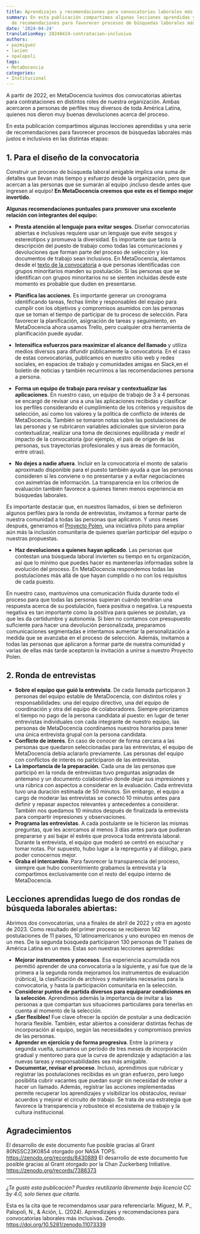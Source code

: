 ```yaml
---
title: Aprendizajes y recomendaciones para convocatorias laborales más inclusivas
summary: En esta publicación compartimos algunas lecciones aprendidas y una serie
  de recomendaciones para favorecer procesos de búsquedas laborales más justos e inclusivos
date: '2024-04-24'
translationKey: 20240424-contratacion-inclusiva
authors:
- pazmiguez
- lacion
- npalopoli
tags:
- MetaDocencia
categories:
- Institucional
---
```

A partir de 2022, en MetaDocencia tuvimos dos convocatorias abiertas para contrataciones en distintos roles de nuestra organización. Ambas acercaron a personas de perfiles muy diversos de toda América Latina, quienes nos dieron muy buenas devoluciones acerca del proceso. 

En esta publicación compartimos algunas lecciones aprendidas y una serie de recomendaciones para favorecer procesos de búsquedas laborales más justos e inclusivos en las distintas etapas:

## 1. Para el diseño de la convocatoria
Construir un proceso de búsqueda laboral amigable implica una suma de detalles que llevan más tiempo y esfuerzo desde la organización, pero que acercan a las personas que se sumarán al equipo ¡incluso desde antes que ingresen al equipo! **En MetaDocencia creemos que este es el tiempo mejor invertido**. 

**Algunas recomendaciones puntuales para promover una excelente relación con integrantes del equipo:**

- **Presta atención al lenguaje para evitar sesgos**. Diseñar convocatorias abiertas e inclusivas requiere usar un lenguaje que evite sesgos y estereotipos y promueva la diversidad. Es importante que tanto la descripción del puesto de trabajo como todas las comunicaciones y devoluciones que forman parte del proceso de selección y los documentos de trabajo sean inclusivos. En MetaDocencia, alentamos desde el [texto de la convocatoria](https://www.metadocencia.org/post/oferta_laboral_coordi2023/) a que personas identificadas con grupos minoritarios manden su postulación. Si las personas que se identifican con grupos minoritarios no se sienten incluidas desde este momento es probable que duden en presentarse.
  
- **Planifica las acciones**. Es importante generar un cronograma identificando tareas, fechas límite y responsables del equipo para cumplir con los objetivos y compromisos asumidos con las personas que se toman el tiempo de participar de tu proceso de selección. Para favorecer la planificación, asignación de tareas y seguimiento, en MetaDocencia ahora usamos Trello, pero cualquier otra herramienta de planificación puede ayudar.
  
- **Intensifica esfuerzos para maximizar el alcance del llamado** y utiliza medios diversos para difundir públicamente la convocatoria. En el caso de estas convocatorias, publicamos en nuestro sitio web y redes sociales, en espacios de trabajo y comunidades amigas en Slack,en el boletín de noticias y también recurrimos a las recomendaciones persona a persona.

- **Forma un equipo de trabajo para revisar y contextualizar las aplicaciones**. En nuestro caso, un equipo de trabajo de 3 a 4 personas se encargó de revisar una a una las aplicaciones recibidas y clasificar los perfiles considerando el cumplimiento de los criterios y requisitos de selección, así como los valores y la política de conflicto de interés de MetaDocencia. También se tomaron notas sobre las postulaciones de las personas y se rubricaron variables adicionales que sirvieron para contextualizar, realizar una toma de decisiones equilibrada y medir el impacto de la convocatoria (por ejemplo, el país de origen de las personas, sus trayectorias profesionales y sus áreas de formación, entre otras).

- **No dejes a nadie afuera**. Incluir en la convocatoria el monto de salario aproximado disponible para el puesto también ayuda a que las personas consideren si les conviene o no presentarse y a evitar negociaciones con asimetrías de información. La transparencia en los criterios de evaluación también favorece a quienes tienen menos experiencia en búsquedas laborales.

Es importante destacar que, en nuestros llamados, si bien se definieron algunos perfiles para la ronda de entrevistas, invitamos a formar parte de nuestra comunidad a todas las personas que aplicaron. Y unos meses después, generamos el [Proyecto Polen](https://zenodo.org/records/10285864), una iniciativa piloto para ampliar aún más la inclusión comunitaria de quienes querían participar del equipo o nuestras propuestas.

- **Haz devoluciones a quienes hayan aplicado**. Las personas que contestan una búsqueda laboral invierten su tiempo en tu organización, así que lo mínimo que puedes hacer es mantenerlas informadas sobre la evolución del proceso. En MetaDocencia respondemos todas las postulaciones más allá de que hayan cumplido o no con los requisitos de cada puesto.
  
En nuestro caso, mantuvimos una comunicación fluida durante todo el proceso para que todas las personas supieran cuándo tendrían una respuesta acerca de su postulación, fuera positiva o negativa. La respuesta negativa es tan importante como la positiva para quienes se postulan, ya que les da certidumbre y autonomía. Si bien no contamos con presupuesto suficiente para hacer una devolución personalizada, preparamos comunicaciones segmentadas e intentamos aumentar la personalización a medida que se avanzaba en el proceso de selección. Además, invitamos a todas las personas que aplicaron a formar parte de nuestra comunidad y varias de ellas más tarde aceptaron la invitación a unirse a nuestro Proyecto Polen.

## 2. Ronda de entrevistas
- **Sobre el equipo que guió la entrevista**. De cada llamada participaron 3 personas del equipo estable de MetaDocencia, con distintos roles y responsabilidades: una del equipo directivo, una del equipo de coordinación y otra del equipo de colaboradores. Siempre priorizamos el tiempo no pago de la persona candidata al puesto: en lugar de tener entrevistas individuales con cada integrante de nuestro equipo, las personas de MetaDocencia coordinamos nuestros horarios para tener una única entrevista grupal con la persona candidata.
- **Conflicto de interés**. En caso de conocer de forma cercana a las personas que quedaron seleccionadas para las entrevistas, el equipo de MetaDocencia debía aclararlo previamente. Las personas del equipo con conflictos de interés no participaron de las entrevistas.
- **La importancia de la preparación**. Cada una de las personas que participó en la ronda de entrevistas tuvo preguntas asignadas de antemano y un documento colaborativo donde dejar sus impresiones y una rúbrica con aspectos a considerar en la evaluación. Cada entrevista tuvo una duración estimada de 50 minutos. Sin embargo, el equipo a cargo de moderar las entrevistas se conectó 10 minutos antes para definir y repasar aspectos relevantes y antecedentes a considerar. También nos quedamos 10 minutos después de finalizada la entrevista para compartir impresiones y observaciones.
- **Programa las entrevistas**. A cada postulante se le hicieron las mismas preguntas, que les acercamos al menos 3 días antes para que pudieran prepararse y así bajar el estrés que provoca toda entrevista laboral. Durante la entrevista, el equipo que moderó se centró en escuchar y tomar notas. Por supuesto, hubo lugar a la repregunta y al diálogo, para poder conocernos mejor.
- **Graba el intercambio**. Para favorecer la transparencia del proceso, siempre que hubo consentimiento grabamos la entrevista y la compartimos exclusivamente con el resto del equipo interno de MetaDocencia.

## Lecciones aprendidas luego de dos rondas de búsqueda laborales abiertas: 
Abrimos dos convocatorias, una a finales de abril de 2022 y otra en agosto de 2023. Como resultado del primer proceso se recibieron 142 postulaciones de 11 países, 10 latinoamericanos y uno europeo en menos de un mes. De la segunda búsqueda participaron 130 personas de 11 países de América Latina en un mes.
Estas son nuestras lecciones aprendidas:
- **Mejorar instrumentos y procesos**. Esa experiencia acumulada nos permitió aprender de una convocatoria a la siguiente, y así fue que de la primera a la segunda ronda mejoramos los instrumentos de evaluación (rúbrica), la clasificación de archivos y materiales necesarios para la convocatoria, y hasta la participación comunitaria en la selección.
- **Considerar puntos de partida diversos para equiparar condiciones en la selección**. Aprendimos además la importancia de invitar a las personas a que compartan sus situaciones particulares para tenerlas en cuenta al momento de la selección.
- **¡Ser flexibles!** Fue clave ofrecer la opción de postular a una dedicación horaria flexible. También, estar abiertos a considerar distintas fechas de incorporación al equipo, según las necesidades y compromisos previos de las personas.
- **Aprender en ejercicio y de forma progresiva**. Entre la primera y segunda vuelta, sumamos un período de tres meses de incorporación gradual y mentoreo para que la curva de aprendizaje y adaptación a las nuevas tareas y responsabilidades sea más amigable.
- **Documentar, revisar el proceso**. Incluso, aprendimos que rubricar y registrar las postulaciones recibidas es un gran esfuerzo, pero luego posibilita cubrir vacantes que puedan surgir sin necesidad de volver a hacer un llamado.
Además, registrar las acciones implementadas permite recuperar los aprendizajes y visibilizar los obstáculos, revisar acuerdos y mejorar el circuito de trabajo. Se trata de una estrategia que favorece la transparencia y robustece el ecosistema de trabajo y la cultura institucional.

## Agradecimientos
El desarrollo de este documento fue posible gracias al Grant 80NSSC23K0854 otorgado por NASA TOPS. https://zenodo.org/records/8430889
El desarrollo de este documento fue posible gracias al Grant otorgado por la Chan Zuckerberg Initiative. https://zenodo.org/records/7386373

---

*¿Te gustó esta publicación? Puedes reutilizarla libremente bajo licencia CC by 4.0, solo tienes que citarla.* 

Esta es la cita que te recomendamos usar para referenciarla:
Míguez, M. P., Palopoli, N., & Ación, L. (2024). Aprendizajes y recomendaciones para convocatorias laborales más inclusivas. Zenodo. https://doi.org/10.5281/zenodo.11073339
